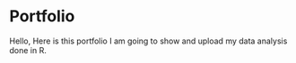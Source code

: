 # Portfolio
Hello, 
Here is this portfolio I am going to show and upload my data analysis done in R. 
